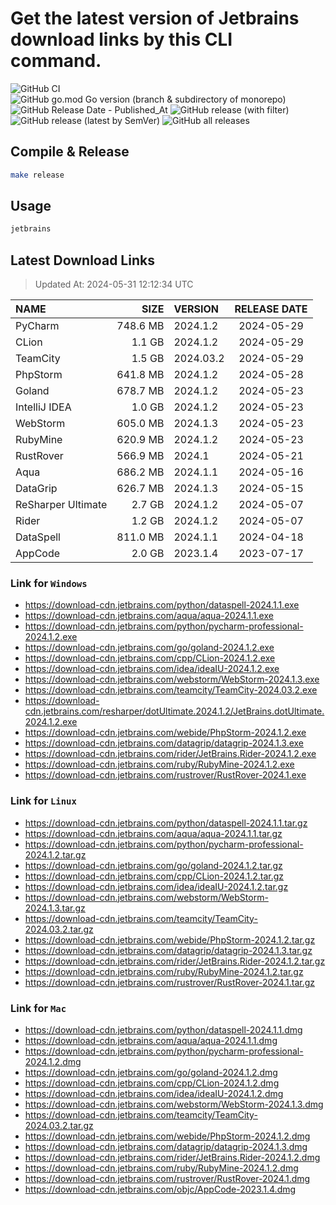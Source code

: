 # Get the latest version of Jetbrains download links by this CLI command.

![GitHub CI](https://github.com/designinlife/jetbrains/actions/workflows/ci.yml/badge.svg)
![GitHub go.mod Go version (branch & subdirectory of monorepo)](https://img.shields.io/github/go-mod/go-version/designinlife/jetbrains/master)
![GitHub Release Date - Published_At](https://img.shields.io/github/release-date/designinlife/jetbrains)
![GitHub release (with filter)](https://img.shields.io/github/v/release/designinlife/jetbrains)
![GitHub release (latest by SemVer)](https://img.shields.io/github/downloads/designinlife/jetbrains/v1.1.10/total)
![GitHub all releases](https://img.shields.io/github/downloads/designinlife/jetbrains/total)

## Compile & Release

```bash
make release
```

## Usage

```bash
jetbrains
```

## Latest Download Links

> Updated At: 2024-05-31 12:12:34 UTC

| NAME | SIZE | VERSION | RELEASE DATE |
| :-- | --: | :-- | :--: |
| PyCharm | 748.6 MB | 2024.1.2 | 2024-05-29 |
| CLion | 1.1 GB | 2024.1.2 | 2024-05-29 |
| TeamCity | 1.5 GB | 2024.03.2 | 2024-05-29 |
| PhpStorm | 641.8 MB | 2024.1.2 | 2024-05-28 |
| Goland | 678.7 MB | 2024.1.2 | 2024-05-23 |
| IntelliJ IDEA | 1.0 GB | 2024.1.2 | 2024-05-23 |
| WebStorm | 605.0 MB | 2024.1.3 | 2024-05-23 |
| RubyMine | 620.9 MB | 2024.1.2 | 2024-05-23 |
| RustRover | 566.9 MB | 2024.1 | 2024-05-21 |
| Aqua | 686.2 MB | 2024.1.1 | 2024-05-16 |
| DataGrip | 626.7 MB | 2024.1.3 | 2024-05-15 |
| ReSharper Ultimate | 2.7 GB | 2024.1.2 | 2024-05-07 |
| Rider | 1.2 GB | 2024.1.2 | 2024-05-07 |
| DataSpell | 811.0 MB | 2024.1.1 | 2024-04-18 |
| AppCode | 2.0 GB | 2023.1.4 | 2023-07-17 |

### Link for `Windows`

* <https://download-cdn.jetbrains.com/python/dataspell-2024.1.1.exe>
* <https://download-cdn.jetbrains.com/aqua/aqua-2024.1.1.exe>
* <https://download-cdn.jetbrains.com/python/pycharm-professional-2024.1.2.exe>
* <https://download-cdn.jetbrains.com/go/goland-2024.1.2.exe>
* <https://download-cdn.jetbrains.com/cpp/CLion-2024.1.2.exe>
* <https://download-cdn.jetbrains.com/idea/ideaIU-2024.1.2.exe>
* <https://download-cdn.jetbrains.com/webstorm/WebStorm-2024.1.3.exe>
* <https://download-cdn.jetbrains.com/teamcity/TeamCity-2024.03.2.exe>
* <https://download-cdn.jetbrains.com/resharper/dotUltimate.2024.1.2/JetBrains.dotUltimate.2024.1.2.exe>
* <https://download-cdn.jetbrains.com/webide/PhpStorm-2024.1.2.exe>
* <https://download-cdn.jetbrains.com/datagrip/datagrip-2024.1.3.exe>
* <https://download-cdn.jetbrains.com/rider/JetBrains.Rider-2024.1.2.exe>
* <https://download-cdn.jetbrains.com/ruby/RubyMine-2024.1.2.exe>
* <https://download-cdn.jetbrains.com/rustrover/RustRover-2024.1.exe>

### Link for `Linux`

* <https://download-cdn.jetbrains.com/python/dataspell-2024.1.1.tar.gz>
* <https://download-cdn.jetbrains.com/aqua/aqua-2024.1.1.tar.gz>
* <https://download-cdn.jetbrains.com/python/pycharm-professional-2024.1.2.tar.gz>
* <https://download-cdn.jetbrains.com/go/goland-2024.1.2.tar.gz>
* <https://download-cdn.jetbrains.com/cpp/CLion-2024.1.2.tar.gz>
* <https://download-cdn.jetbrains.com/idea/ideaIU-2024.1.2.tar.gz>
* <https://download-cdn.jetbrains.com/webstorm/WebStorm-2024.1.3.tar.gz>
* <https://download-cdn.jetbrains.com/teamcity/TeamCity-2024.03.2.tar.gz>
* <https://download-cdn.jetbrains.com/webide/PhpStorm-2024.1.2.tar.gz>
* <https://download-cdn.jetbrains.com/datagrip/datagrip-2024.1.3.tar.gz>
* <https://download-cdn.jetbrains.com/rider/JetBrains.Rider-2024.1.2.tar.gz>
* <https://download-cdn.jetbrains.com/ruby/RubyMine-2024.1.2.tar.gz>
* <https://download-cdn.jetbrains.com/rustrover/RustRover-2024.1.tar.gz>

### Link for `Mac`

* <https://download-cdn.jetbrains.com/python/dataspell-2024.1.1.dmg>
* <https://download-cdn.jetbrains.com/aqua/aqua-2024.1.1.dmg>
* <https://download-cdn.jetbrains.com/python/pycharm-professional-2024.1.2.dmg>
* <https://download-cdn.jetbrains.com/go/goland-2024.1.2.dmg>
* <https://download-cdn.jetbrains.com/cpp/CLion-2024.1.2.dmg>
* <https://download-cdn.jetbrains.com/idea/ideaIU-2024.1.2.dmg>
* <https://download-cdn.jetbrains.com/webstorm/WebStorm-2024.1.3.dmg>
* <https://download-cdn.jetbrains.com/teamcity/TeamCity-2024.03.2.tar.gz>
* <https://download-cdn.jetbrains.com/webide/PhpStorm-2024.1.2.dmg>
* <https://download-cdn.jetbrains.com/datagrip/datagrip-2024.1.3.dmg>
* <https://download-cdn.jetbrains.com/rider/JetBrains.Rider-2024.1.2.dmg>
* <https://download-cdn.jetbrains.com/ruby/RubyMine-2024.1.2.dmg>
* <https://download-cdn.jetbrains.com/rustrover/RustRover-2024.1.dmg>
* <https://download-cdn.jetbrains.com/objc/AppCode-2023.1.4.dmg>
